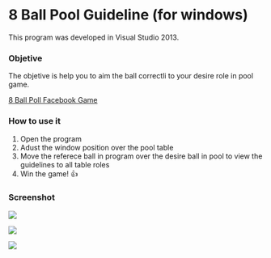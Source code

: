 # 8 Ball Pool Guideline (for windows)

This program was developed in Visual Studio 2013.

### Objetive

The objetive is help you to aim the ball correctli to your desire role in pool game.

[8 Ball Poll Facebook Game](https://apps.facebook.com/livepool/)

### How to use it

1. Open the program
2. Adust the window position over the pool table
3. Move the referece ball in program over the desire ball in pool to view the guidelines to all table roles
4. Win the game! :+1:

### Screenshot

![](https://elissonsilva.com.br/jobs/8ball/print1.jpg)

![](https://elissonsilva.com.br/jobs/8ball/print2.jpg)

![](https://elissonsilva.com.br/jobs/8ball/print3.jpg)
